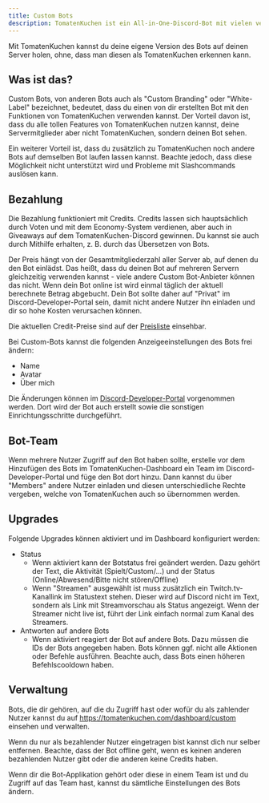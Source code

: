 ```yaml
---
title: Custom Bots
description: TomatenKuchen ist ein All-in-One-Discord-Bot mit vielen verschiedenen Funktionen. Erklärt die kostenlose Custom-Bots-Funktion des Multipurpose-Bots.
---
```


Mit TomatenKuchen kannst du deine eigene Version des Bots auf deinen Server holen, ohne, dass man diesen als TomatenKuchen erkennen kann.

## Was ist das?

Custom Bots, von anderen Bots auch als "Custom Branding" oder "White-Label" bezeichnet, bedeutet, dass du einen von dir erstellten Bot mit den Funktionen von TomatenKuchen verwenden kannst. Der Vorteil davon ist, dass du alle tollen Features von TomatenKuchen nutzen kannst, deine Servermitglieder aber nicht TomatenKuchen, sondern deinen Bot sehen.

Ein weiterer Vorteil ist, dass du zusätzlich zu TomatenKuchen noch andere Bots auf demselben Bot laufen lassen kannst. Beachte jedoch, dass diese Möglichkeit nicht unterstützt wird und Probleme mit Slashcommands auslösen kann.

## Bezahlung

Die Bezahlung funktioniert mit Credits. Credits lassen sich hauptsächlich durch Voten und mit dem Economy-System verdienen, aber auch in Giveaways auf dem TomatenKuchen-Discord gewinnen. Du kannst sie auch durch Mithilfe erhalten, z. B. durch das Übersetzen von Bots.

Der Preis hängt von der Gesamtmitgliederzahl aller Server ab, auf denen du den Bot einlädst. Das heißt, dass du deinen Bot auf mehreren Servern gleichzeitig verwenden kannst - viele andere Custom Bot-Anbieter können das nicht. Wenn dein Bot online ist wird einmal täglich der aktuell berechnete Betrag abgebucht. Dein Bot sollte daher auf "Privat" im Discord-Developer-Portal sein, damit nicht andere Nutzer ihn einladen und dir so hohe Kosten verursachen können.

Die aktuellen Credit-Preise sind auf der [Preisliste](https://tomatenkuchen.com/custom) einsehbar.

Bei Custom-Bots kannst die folgenden Anzeigeeinstellungen des Bots frei ändern:
- Name
- Avatar
- Über mich

Die Änderungen können im [Discord-Developer-Portal](https://discord.com/developers/applications) vorgenommen werden. Dort wird der Bot auch erstellt sowie die sonstigen Einrichtungsschritte durchgeführt.

## Bot-Team

Wenn mehrere Nutzer Zugriff auf den Bot haben sollte, erstelle vor dem Hinzufügen des Bots im TomatenKuchen-Dashboard ein Team im Discord-Developer-Portal und füge den Bot dort hinzu. Dann kannst du über "Members" andere Nutzer einladen und diesen unterschiedliche Rechte vergeben, welche von TomatenKuchen auch so übernommen werden.

## Upgrades

Folgende Upgrades können aktiviert und im Dashboard konfiguriert werden:
- Status
	- Wenn aktiviert kann der Botstatus frei geändert werden. Dazu gehört der Text, die Aktivität (Spielt/Custom/...) und der Status (Online/Abwesend/Bitte nicht stören/Offline)
	- Wenn "Streamen" ausgewählt ist muss zusätzlich ein Twitch.tv-Kanallink im Statustext stehen. Dieser wird auf Discord nicht im Text, sondern als Link mit Streamvorschau als Status angezeigt. Wenn der Streamer nicht live ist, führt der Link einfach normal zum Kanal des Streamers.
- Antworten auf andere Bots
	- Wenn aktiviert reagiert der Bot auf andere Bots. Dazu müssen die IDs der Bots angegeben haben. Bots können ggf. nicht alle Aktionen oder Befehle ausführen. Beachte auch, dass Bots einen höheren Befehlscooldown haben.

## Verwaltung

Bots, die dir gehören, auf die du Zugriff hast oder wofür du als zahlender Nutzer kannst du auf https://tomatenkuchen.com/dashboard/custom einsehen und verwalten.

Wenn du nur als bezahlender Nutzer eingetragen bist kannst dich nur selber entfernen. Beachte, dass der Bot offline geht, wenn es keinen anderen bezahlenden Nutzer gibt oder die anderen keine Credits haben.

Wenn dir die Bot-Applikation gehört oder diese in einem Team ist und du Zugriff auf das Team hast, kannst du sämtliche Einstellungen des Bots ändern.
